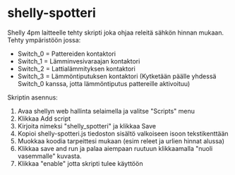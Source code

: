 # shelly-spotteri
Shelly 4pm laitteelle tehty skripti joka ohjaa releitä sähkön hinnan mukaan.
Tehty ympäristöön jossa:
- Switch_0 = Pattereiden kontaktori
- Switch_1 = Lämminvesivaraajan kontaktori
- Switch_2 = Lattialämmityksen kontaktori
- Switch_3 = Lämmöntiputuksen kontaktori
(Kytketään päälle yhdessä Switch_0 kanssa, jotta lämmöntiputus pattereille aktivoituu)

Skriptin asennus:
1. Avaa shellyn web hallinta selaimella ja valitse "Scripts" menu
2. Klikkaa Add script
3. Kirjoita nimeksi "shelly_spotteri" ja klikkaa Save
4. Kopioi shelly-spotteri.js tiedoston sisältö valkoiseen isoon tekstikenttään
5. Muokkaa koodia tarpeittesi mukaan (esim releet ja urlien hinnat alussa)
6. Klikkaa save and run ja palaa aiempaan ruutuun klikkaamalla "nuoli vasemmalle" kuvasta.
7. Klikkaa "enable" jotta skripti tulee käyttöön
